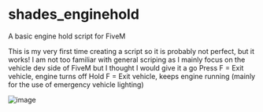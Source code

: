 # shades_enginehold
A basic engine hold script for FiveM

This is my very first time creating a script so it is probably not perfect, but it works! I am not too familiar with general scriping as I mainly focus on the vehicle dev side of FiveM but I thought I would give it a go
Press F = Exit vehicle, engine turns off
Hold F = Exit vehicle, keeps engine running (mainly for the use of emergency vehicle lighting)

![image](https://github.com/user-attachments/assets/599afa5c-8881-406e-9b3f-e1eb4f329279)
